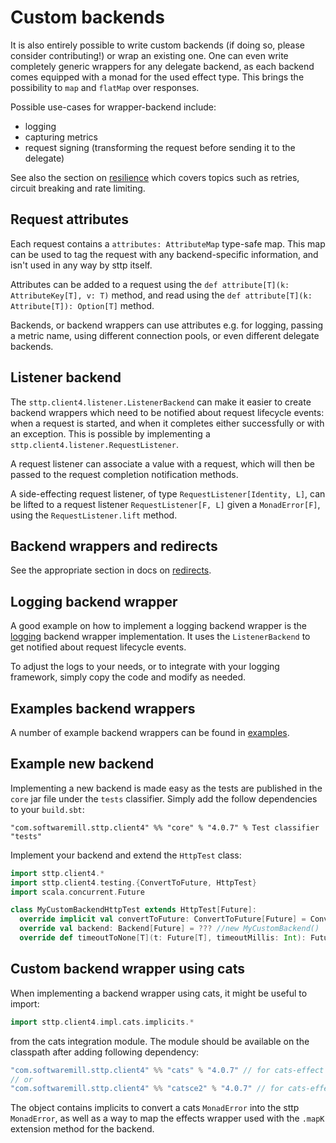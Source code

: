 # Custom backends

It is also entirely possible to write custom backends (if doing so, please consider contributing!) or wrap an existing one. One can even write completely generic wrappers for any delegate backend, as each backend comes equipped with a monad for the used effect type. This brings the possibility to `map` and `flatMap` over responses.

Possible use-cases for wrapper-backend include:

* logging
* capturing metrics
* request signing (transforming the request before sending it to the delegate)

See also the section on [resilience](../../other/resilience.md) which covers topics such as retries, circuit breaking and rate limiting.

## Request attributes

Each request contains a `attributes: AttributeMap` type-safe map. This map can be used to tag the request with any backend-specific information, and isn't used in any way by sttp itself.

Attributes can be added to a request using the `def attribute[T](k: AttributeKey[T], v: T)` method, and read using the `def attribute[T](k: Attribute[T]): Option[T]` method.

Backends, or backend wrappers can use attributes e.g. for logging, passing a metric name, using different connection pools, or even different delegate backends.

## Listener backend

The `sttp.client4.listener.ListenerBackend` can make it easier to create backend wrappers which need to be notified about request lifecycle events: when a request is started, and when it completes either successfully or with an exception. This is possible by implementing a `sttp.client4.listener.RequestListener`.

A request listener can associate a value with a request, which will then be passed to the request completion notification methods.

A side-effecting request listener, of type `RequestListener[Identity, L]`, can be lifted to a request listener `RequestListener[F, L]` given a `MonadError[F]`, using the `RequestListener.lift` method.

## Backend wrappers and redirects

See the appropriate section in docs on [redirects](../../conf/redirects.md).

## Logging backend wrapper

A good example on how to implement a logging backend wrapper is the [logging](logging.md) backend wrapper implementation. It uses the `ListenerBackend` to get notified about request lifecycle events.

To adjust the logs to your needs, or to integrate with your logging framework, simply copy the code and modify as needed. 
  
## Examples backend wrappers

A number of example backend wrappers can be found in [examples](../../examples.md).

## Example new backend

Implementing a new backend is made easy as the tests are published in the `core` jar file under the `tests` classifier. Simply add the follow dependencies to your `build.sbt`:

```
"com.softwaremill.sttp.client4" %% "core" % "4.0.7" % Test classifier "tests"
```

Implement your backend and extend the `HttpTest` class:

```scala
import sttp.client4.*
import sttp.client4.testing.{ConvertToFuture, HttpTest}
import scala.concurrent.Future

class MyCustomBackendHttpTest extends HttpTest[Future]:
  override implicit val convertToFuture: ConvertToFuture[Future] = ConvertToFuture.future
  override val backend: Backend[Future] = ??? //new MyCustomBackend()
  override def timeoutToNone[T](t: Future[T], timeoutMillis: Int): Future[Option[T]] = ???
```

## Custom backend wrapper using cats

When implementing a backend wrapper using cats, it might be useful to import:

```scala
import sttp.client4.impl.cats.implicits.*
```

from the cats integration module. The module should be available on the classpath after adding following dependency:

```scala
"com.softwaremill.sttp.client4" %% "cats" % "4.0.7" // for cats-effect 3.x
// or
"com.softwaremill.sttp.client4" %% "catsce2" % "4.0.7" // for cats-effect 2.x
```

The object contains implicits to convert a cats `MonadError` into the sttp `MonadError`, 
as well as a way to map the effects wrapper used with the `.mapK` extension method for the backend. 
